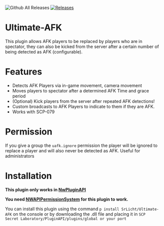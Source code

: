 ![Github All Releases](https://img.shields.io/github/downloads/SrLicht/Ultimate-AFK/total.svg) <a href="https://github.com/SrLicht/Ultimate-AFK/releases"><img src="https://img.shields.io/github/v/release/SrLicht/Ultimate-AFK?include_prereleases&label=Last Release" alt="Releases"></a> 

# Ultimate-AFK
This plugin allows AFK players to be replaced by players who are in spectator, they can also be kicked from the server after a certain number of being detected as AFK (configurable).

# Features
- Detects AFK Players via in-game movement, camera movement
- Moves players to spectator after a determined AFK Time and grace period
- (Optional) Kick players from the server after repeated AFK detections!
- Custom broadcasts to AFK Players to indicate to them if they are AFK. 
- Works with SCP-079

# Permission
If you give a group the `uafk.ignore` permission the player will be ignored to replace a player and will also never be detected as AFK. Useful for administrators

# Installation
**This plugin only works in [NwPluginAPI](https://github.com/northwood-studios/NwPluginAPI)**

**You need [NWAPIPermissionSystem](https://github.com/CedModV2/NWAPIPermissionSystem) for this plugin to work.**

You can install this plugin using the command ``p install SrLicht/Ultimate-AFK`` on the console or by downloading the .dll file and placing it in ``SCP Secret Laboratory/PluginAPI/plugins/global or your port``

